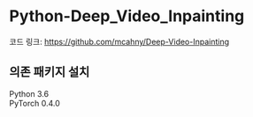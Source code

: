 # Python-Deep_Video_Inpainting

코드 링크: https://github.com/mcahny/Deep-Video-Inpainting

## 의존 패키지 설치
Python 3.6<br/>
PyTorch 0.4.0<br/>

